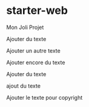 # starter-web
Mon Joli Projet

Ajouter du texte


Ajouter un autre texte

Ajouter encore du texte 

Ajouter du texte

ajout du texte

Ajouter le texte pour copyright